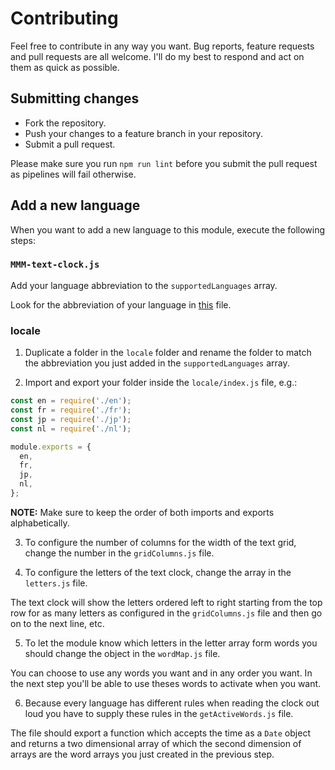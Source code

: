 # Contributing

Feel free to contribute in any way you want. Bug reports, feature requests and pull requests are all welcome. I'll do my best to respond and act on them as quick as possible.

## Submitting changes

- Fork the repository.
- Push your changes to a feature branch in your repository.
- Submit a pull request.

Please make sure you run `npm run lint` before you submit the pull request as pipelines will fail otherwise.

## Add a new language

When you want to add a new language to this module, execute the following steps:

### `MMM-text-clock.js`

Add your language abbreviation to the `supportedLanguages` array.

Look for the abbreviation of your language in [this](https://github.com/MichMich/MagicMirror/blob/master/translations/translations.js) file.

### locale

1. Duplicate a folder in the `locale` folder and rename the folder to match the abbreviation you just added in the `supportedLanguages` array.

2. Import and export your folder inside the `locale/index.js` file, e.g.:

```javascript
const en = require('./en');
const fr = require('./fr');
const jp = require('./jp');
const nl = require('./nl');

module.exports = {
  en,
  fr,
  jp,
  nl,
};
```

**NOTE:** Make sure to keep the order of both imports and exports alphabetically.

3. To configure the number of columns for the width of the text grid, change the number in the `gridColumns.js` file.

4. To configure the letters of the text clock, change the array in the `letters.js` file.

The text clock will show the letters ordered left to right starting from the top row for as many letters as configured in the `gridColumns.js` file and then go on to the next line, etc.

5. To let the module know which letters in the letter array form words you should change the object in the `wordMap.js` file.

You can choose to use any words you want and in any order you want. In the next step you'll be able to use theses words to activate when you want.

6. Because every language has different rules when reading the clock out loud you have to supply these rules in the `getActiveWords.js` file.

The file should export a function which accepts the time as a `Date` object and returns a two dimensional array of which the second dimension of arrays are the word arrays you just created in the previous step.
